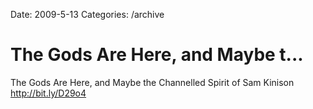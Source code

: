 Date: 2009-5-13
Categories: /archive

# The Gods Are Here, and Maybe t...

The Gods Are Here, and Maybe the Channelled Spirit of Sam Kinison <a href="http://bit.ly/D29o4" rel="nofollow">http://bit.ly/D29o4</a>
